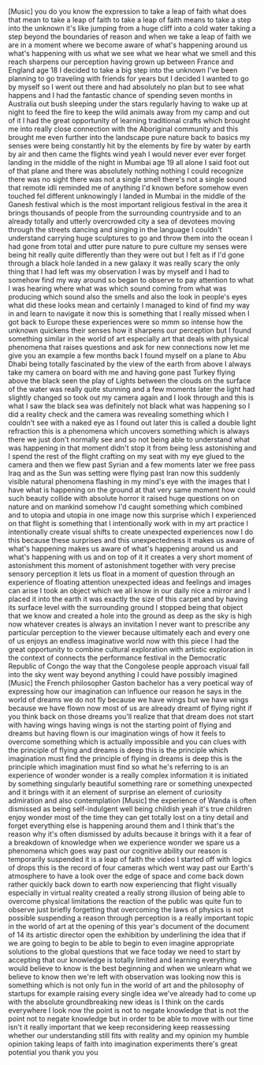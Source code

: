 
[Music]
you
do you know the expression to take a
leap of faith what does that mean to
take a leap of faith to take a leap of
faith means to take a step into the
unknown it&#39;s like jumping from a huge
cliff into a cold water taking a step
beyond the boundaries of reason and when
we take a leap of faith we are in a
moment where we become aware of what&#39;s
happening around us what&#39;s happening
with us what we see what we hear what we
smell and this reach sharpens our
perception having grown up between
France and England
age 18 I decided to take a big step into
the unknown I&#39;ve been planning to go
traveling with friends for years but I
decided I wanted to go by myself so I
went out there and had absolutely no
plan but to see what happens and I had
the fantastic chance of spending seven
months in Australia out bush sleeping
under the stars
regularly having to wake up at night to
feed the fire to keep the wild animals
away from my camp and out of it I had
the great opportunity of learning
traditional crafts which brought me into
really close connection with the
Aboriginal community and this brought me
even further into the landscape pure
nature back to basics my senses were
being constantly hit by the elements by
fire by water by earth by air and then
came the flights wind yeah I would never
ever ever forget landing in the middle
of the night in Mumbai age 19 all alone
I said foot out of that plane and there
was absolutely nothing
nothing I could recognize there was no
sight there was not a single smell
there&#39;s not a single sound that remote
idli reminded me of anything I&#39;d known
before somehow even touched fel
different unknowingly I landed in Mumbai
in the middle of the Ganesh festival
which is the most important religious
festival in the area it brings thousands
of people from the surrounding
countryside and to an already totally
and utterly overcrowded city a sea of
devotees moving through the streets
dancing and singing in the language I
couldn&#39;t understand carrying huge
sculptures to go and throw them into the
ocean I had gone from total and utter
pure nature to pure culture my senses
were being hit really quite differently
than they were out but I felt as if I&#39;d
gone through a black hole landed in a
new galaxy it was really scary the only
thing that I had left was my observation
I was by myself and I had to somehow
find my way around so began to observe
to pay attention to what I was hearing
where what was which sound coming from
what was producing which sound also the
smells and also the look in people&#39;s
eyes what did these looks mean and
certainly I managed to kind of find my
way in and learn to navigate it now this
is something that I really missed when I
got back to Europe these experiences
were so mmm so intense how the unknown
quickens their senses how it sharpens
our perception but I found something
similar in the world of art especially
art that deals with physical phenomena
that raises questions
and ask for new connections now let me
give you an example a few months back I
found myself on a plane to Abu Dhabi
being totally fascinated by the view of
the earth from above I always take my
camera on board with me and having gone
past Turkey flying above the black seen
the play of Lights between the clouds on
the surface of the water was really
quite stunning and a few moments later
the light had slightly changed so took
out my camera again and I look through
and this is what I saw the black sea was
definitely not black what was happening
so I did a reality check and the camera
was revealing something which I couldn&#39;t
see with a naked eye as I found out
later this is called a double light
refraction this is a phenomena which
uncovers something which is always there
we just don&#39;t normally see and so not
being able to understand what was
happening in that moment didn&#39;t stop it
from being less astonishing and I spend
the rest of the flight crafting on my
seat with my eye glued to the camera and
then we flew past Syrian and a few
moments later we free pass Iraq and as
the Sun was setting were flying past
Iran
now this suddenly visible natural
phenomena flashing in my mind&#39;s eye with
the images that I have what is happening
on the ground at that very same moment
how could such beauty collide with
absolute horror it raised huge questions
on on nature and on mankind somehow I&#39;d
caught something which combined and to
utopia and utopia in one image now this
surprise which I experienced on that
flight is something that I intentionally
work with in my art practice I
intentionally create visual shifts to
create unexpected experiences now I do
this because these surprises and this
unexpectedness it makes us aware of
what&#39;s happening makes us aware of
what&#39;s happening around us and what&#39;s
happening with us and on top of it it
creates a very short moment of
astonishment this moment of astonishment
together with very precise sensory
perception it lets us float in a moment
of question through an experience of
floating attention unexpected ideas and
feelings and images can arise
I took an object which we all know in
our daily nice a mirror and I placed it
into the earth it was exactly the size
of this carpet and by having its surface
level with the surrounding ground I
stopped being that object that we know
and created a hole into the ground as
deep as the sky is high
now whatever creates is always an
invitation I never want to prescribe any
particular perception to the viewer
because ultimately each and every one of
us enjoys an endless imaginative world
now with this piece I had the great
opportunity to combine cultural
exploration with artistic exploration in
the context of connects the performance
festival in the Democratic Republic of
Congo the way that the Congolese people
approach visual fall into the sky went
way beyond anything I could have
possibly imagined
[Music]
the French philosopher Gaston bachelor
has a very poetical way of expressing
how our imagination can influence our
reason he says in the world of dreams we
do not fly because we have wings but we
have wings because we have flown now
most of us are already dreamt of flying
right if you think back on those dreams
you&#39;ll realize that that dream does not
start with having wings having wings is
not the starting point of flying and
dreams but having flown is our
imagination wings of how it feels to
overcome something which is actually
impossible and you can clues with the
principle of flying and dreams is deep
this is the principle which imagination
must find the principle of flying in
dreams is deep this is the principle
which imagination must find so what he&#39;s
referring to is an experience of wonder
wonder is a really complex information
it is initiated by something singularly
beautiful something rare or something
unexpected and it brings with it an
element of surprise an element of
curiosity admiration and also
contemplation
[Music]
the experience of Wanda is often
dismissed as being self-indulgent well
being childish yeah it&#39;s true
children enjoy wonder most of the time
they can get totally lost on a tiny
detail and forget everything else is
happening around them and I think that&#39;s
the reason why it&#39;s often dismissed by
adults because it brings with it a fear
of a breakdown of knowledge when we
experience wonder we spare us a
phenomena which goes way past our
cognitive ability our reason is
temporarily suspended it is a leap of
faith the video I started off with
logics of drops this is the record of
four cameras which went way past our
Earth&#39;s atmosphere to have a look over
the edge of space and come back down
rather quickly back down to earth now
experiencing that flight visually
especially in virtual reality created a
really strong illusion of being able to
overcome physical limitations the
reaction of the public was quite fun to
observe just briefly forgetting that
overcoming the laws of physics is not
possible suspending a reason through
perception is a really important topic
in the world of art at the opening of
this year&#39;s document of the document of
14 its artistic director open the
exhibition by underlining the idea that
if we are going to begin to be able to
begin to even imagine appropriate
solutions to the global questions that
we face today we need to start by
accepting that our knowledge is totally
limited
and learning everything would believe to
know is the best beginning and when we
unlearn what we believe to know then
we&#39;re left with observation was looking
now this is something which is not only
fun in the world of art and the
philosophy of startups for example
raising every single idea we&#39;ve already
had to come up with the absolute
groundbreaking new ideas is I think on
the cards everywhere I look now the
point is not to negate knowledge that is
not the point
not to negate knowledge but in order to
be able to move with our time isn&#39;t it
really important that we keep
reconsidering
keep reassessing whether our
understanding still fits with reality
and my opinion my humble opinion taking
leaps of faith into imagination
experiments there&#39;s great potential
you
thank you
you
